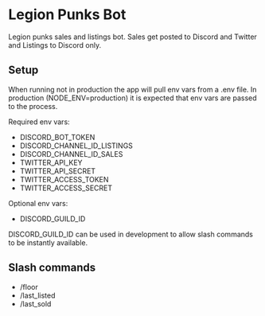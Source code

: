 # Legion Punks Bot
Legion punks sales and listings bot. Sales get posted to Discord and Twitter and Listings to Discord only.

## Setup
When running not in production the app will pull env vars from a .env file. In production (NODE_ENV=production) it is expected that env vars are passed to the process.

Required env vars:
- DISCORD_BOT_TOKEN
- DISCORD_CHANNEL_ID_LISTINGS
- DISCORD_CHANNEL_ID_SALES
- TWITTER_API_KEY
- TWITTER_API_SECRET
- TWITTER_ACCESS_TOKEN
- TWITTER_ACCESS_SECRET

Optional env vars:
- DISCORD_GUILD_ID

DISCORD_GUILD_ID can be used in development to allow slash commands to be instantly available.
## Slash commands
- /floor
- /last_listed
- /last_sold
